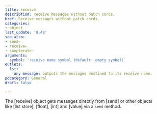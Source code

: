 ```yaml
---
title: receive
description: Receive messages without patch cords.
bref: Receive messages without patch cords.
categories:
- object
last_update: '0.48'
see_also:
- send~
- receive~
- samplerate~
arguments:
  symbol: 'receive name symbol (default: empty symbol)'
outlets:
  1st:
    any message: outputs the messages destined to its receive name.
pdcategory: General
draft: false

---
```

The [receive] object gets messages directly from [send] or other objects like [list store], [float], [int] and [value] via a `send` method.
